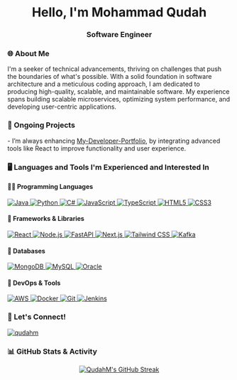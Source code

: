 <h1 align="center">Hello, I'm Mohammad Qudah</h1>
<h3 align="center">Software Engineer </h3>

<h3>🌐 About Me</h3>
I'm a seeker of technical advancements, thriving on challenges that push the boundaries of what's possible. With a solid foundation in software architecture and a meticulous coding approach, I am dedicated to producing high-quality, scalable, and maintainable software. My experience spans building scalable microservices, optimizing system performance, and developing user-centric applications.</p>

<h3>🔭 Ongoing Projects</h3>
- I’m always enhancing <a href="https://github.com/QudahM/My-Developer-Portfolio">My-Developer-Portfolio</a>, by integrating advanced tools like React to improve functionality and user experience.<br>

<h3 align="left">🖥️ Languages and Tools I'm Experienced and Interested In</h3>

<h4><b>👨‍💻 Programming Languages</b></h4>
<p align="left">
  <a href="https://www.java.com" target="_blank" title="Java">
    <img src="https://img.shields.io/badge/Java-ED8B00?style=for-the-badge&logo=java&logoColor=white" alt="Java" />
  </a>
  <a href="https://www.python.org" target="_blank" title="Python">
    <img src="https://img.shields.io/badge/Python-3776AB?style=for-the-badge&logo=python&logoColor=white" alt="Python" />
  </a>
  <a href="https://www.w3schools.com/cs/" target="_blank" title="C#">
    <img src="https://img.shields.io/badge/C%23-239120?style=for-the-badge&logo=c-sharp&logoColor=white" alt="C#" />
  </a>
  <a href="https://developer.mozilla.org/en-US/docs/Web/JavaScript" target="_blank" title="JavaScript">
    <img src="https://img.shields.io/badge/JavaScript-F7DF1E?style=for-the-badge&logo=javascript&logoColor=black" alt="JavaScript" />
  </a>
  <a href="https://www.typescriptlang.org/" target="_blank" title="TypeScript">
    <img src="https://img.shields.io/badge/TypeScript-007ACC?style=for-the-badge&logo=typescript&logoColor=white" alt="TypeScript" />
  </a>
  <a href="https://www.w3.org/html/" target="_blank" title="HTML5">
    <img src="https://img.shields.io/badge/HTML5-E34F26?style=for-the-badge&logo=html5&logoColor=white" alt="HTML5" />
  </a>
  <a href="https://www.w3schools.com/css/" target="_blank" title="CSS3">
    <img src="https://img.shields.io/badge/CSS3-1572B6?style=for-the-badge&logo=css3&logoColor=white" alt="CSS3" />
  </a>
</p>

<h4><b>🔧 Frameworks & Libraries</b></h4>
<p align="left">
  <a href="https://reactjs.org/" target="_blank" title="React">
    <img src="https://img.shields.io/badge/React-20232A?style=for-the-badge&logo=react&logoColor=61DAFB" alt="React" />
  </a>
  <a href="https://nodejs.org" target="_blank" title="Node.js">
    <img src="https://img.shields.io/badge/Node.js-339933?style=for-the-badge&logo=node.js&logoColor=white" alt="Node.js" />
  </a>
  <a href="https://fastapi.tiangolo.com/" target="_blank" title="FastAPI">
    <img src="https://img.shields.io/badge/FastAPI-009688?style=for-the-badge&logo=fastapi&logoColor=white" alt="FastAPI" />
  </a>
  <a href="https://nextjs.org/" target="_blank" title="Next.js">
    <img src="https://img.shields.io/badge/Next.js-000000?style=for-the-badge&logo=next.js&logoColor=white" alt="Next.js" />
  </a>
  <a href="https://tailwindcss.com/" target="_blank" title="Tailwind CSS">
    <img src="https://img.shields.io/badge/Tailwind%20CSS-06B6D4?style=for-the-badge&logo=tailwind-css&logoColor=white" alt="Tailwind CSS" />
  </a>
  <a href="https://kafka.apache.org/" target="_blank" title="Kafka">
    <img src="https://img.shields.io/badge/Apache%20Kafka-231F20?style=for-the-badge&logo=apache-kafka&logoColor=white" alt="Kafka" />
  </a>
</p>

<h4><b>💾 Databases</b></h4>
<p align="left">
  <a href="https://www.mongodb.com/" target="_blank" title="MongoDB">
    <img src="https://img.shields.io/badge/MongoDB-47A248?style=for-the-badge&logo=mongodb&logoColor=white" alt="MongoDB" />
  </a>
  <a href="https://www.mysql.com/" target="_blank" title="MySQL">
    <img src="https://img.shields.io/badge/MySQL-4479A1?style=for-the-badge&logo=mysql&logoColor=white" alt="MySQL" />
  </a>
  <a href="https://www.oracle.com/" target="_blank" title="Oracle">
    <img src="https://img.shields.io/badge/Oracle-F80000?style=for-the-badge&logo=oracle&logoColor=white" alt="Oracle" />
  </a>
</p>

<h4><b>🚀 DevOps & Tools</b></h4>
<p align="left">
  <a href="https://aws.amazon.com/" target="_blank" title="AWS">
    <img src="https://img.shields.io/badge/AWS-FF9900?style=for-the-badge&logo=amazonaws&logoColor=white" alt="AWS" />
  </a>
  <a href="https://www.docker.com/" target="_blank" title="Docker">
    <img src="https://img.shields.io/badge/Docker-2496ED?style=for-the-badge&logo=docker&logoColor=white" alt="Docker" />
  </a>
  <a href="https://git-scm.com/" target="_blank" title="Git">
    <img src="https://img.shields.io/badge/Git-F05032?style=for-the-badge&logo=git&logoColor=white" alt="Git" />
  </a>
  <a href="https://www.jenkins.io/" target="_blank" title="Jenkins">
    <img src="https://img.shields.io/badge/Jenkins-D24939?style=for-the-badge&logo=jenkins&logoColor=white" alt="Jenkins" />
  </a>
</p>

<h3>🤝 Let's Connect!</h3>
<a href="https://linkedin.com/in/qudahm" target="blank">
  <img src="https://img.shields.io/badge/linkedin-0077B5?style=for-the-badge&logo=linkedin&logoColor=white" alt="qudahm" />
</a>

<h3>📊 GitHub Stats & Activity</h3>

<p align="center">
  <a href="https://github.com/QudahM">
    <img src="https://github-readme-streak-stats.herokuapp.com/?user=QudahM&theme=dark&hide_border=true" alt="QudahM's GitHub Streak" />
  </a>
</p>
